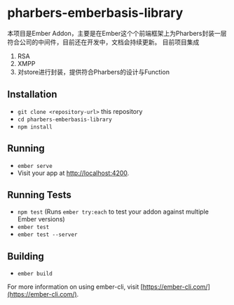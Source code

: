 # pharbers-emberbasis-library

本项目是Ember Addon，主要是在Ember这个个前端框架上为Pharbers封装一层符合公司的中间件，目前还在开发中，文档会持续更新。
目前项目集成
1. RSA
2. XMPP
3. 对store进行封装，提供符合Pharbers的设计与Function

## Installation

* `git clone <repository-url>` this repository
* `cd pharbers-emberbasis-library`
* `npm install`

## Running

* `ember serve`
* Visit your app at [http://localhost:4200](http://localhost:4200).

## Running Tests

* `npm test` (Runs `ember try:each` to test your addon against multiple Ember versions)
* `ember test`
* `ember test --server`

## Building

* `ember build`

For more information on using ember-cli, visit [https://ember-cli.com/](https://ember-cli.com/).
